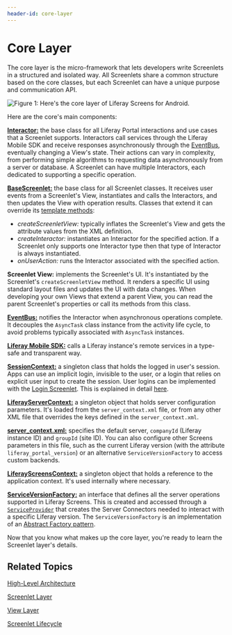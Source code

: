```yaml
---
header-id: core-layer
---
```


# Core Layer

The core layer is the micro-framework that lets developers write Screenlets in a
structured and isolated way. All Screenlets share a common structure based on
the core classes, but each Screenlet can have a unique purpose and communication
API. 

![Figure 1: Here's the core layer of Liferay Screens for Android.](../../../../images/screens-android-architecture-02.png)

Here are the core's main components:

[**Interactor:**](https://github.com/liferay/liferay-screens/blob/master/android/library/core/src/main/java/com/liferay/mobile/screens/base/interactor/Interactor.java)
the base class for all Liferay Portal interactions and use cases that a
Screenlet supports. Interactors call services through the Liferay Mobile SDK and
receive responses asynchronously through the
[EventBus](https://github.com/greenrobot/EventBus), eventually changing a View's
state. Their actions can vary in complexity, from performing simple algorithms
to requesting data asynchronously from a server or database. A Screenlet can
have multiple Interactors, each dedicated to supporting a specific operation.

[**BaseScreenlet:**](https://github.com/liferay/liferay-screens/blob/master/android/library/core/src/main/java/com/liferay/mobile/screens/base/BaseScreenlet.java)
the base class for all Screenlet classes. It receives user events from a
Screenlet's View, instantiates and calls the Interactors, and then updates the
View with operation results. Classes that extend it can override its
[template methods](http://www.oodesign.com/template-method-pattern.html):

- *createScreenletView:* typically inflates the Screenlet's View and gets 
  the attribute values from the XML definition. 
- *createInteractor:* instantiates an Interactor for the specified action. 
  If a Screenlet only supports one Interactor type then that type of Interactor
  is always instantiated.
- *onUserAction:* runs the Interactor associated with the specified action.

**Screenlet View:** implements the Screenlet's UI. It's instantiated by the
Screenlet's `createScreenletView` method. It renders a specific UI using
standard layout files and updates the UI with data changes. When developing your 
own Views that extend a parent View, you can read the parent Screenlet's 
properties or call its methods from this class. 

[**EventBus:**](https://github.com/greenrobot/EventBus) notifies the Interactor
when asynchronous operations complete. It decouples the `AsyncTask` class
instance from the activity life cycle, to avoid problems typically associated
with `AsyncTask` instances.

[**Liferay Mobile SDK:**](https://www.liferay.com/community/liferay-projects/liferay-mobile-sdk/overview)
calls a Liferay instance's remote services in a type-safe and transparent way.

[**SessionContext:**](https://github.com/liferay/liferay-screens/blob/master/android/library/core/src/main/java/com/liferay/mobile/screens/context/SessionContext.java)
a singleton class that holds the logged in user's session. Apps can use an
implicit login, invisible to the user, or a login that relies on explicit user
input to create the session. User logins can be implemented with the
[Login Screenlet](/docs/7-1/reference/-/knowledge_base/r/loginscreenlet-for-android). 
This is explained in detail [here](/docs/7-1/tutorials/-/knowledge_base/t/accessing-the-liferay-session-in-android).

[**LiferayServerContext:**](https://github.com/liferay/liferay-screens/blob/master/android/library/core/src/main/java/com/liferay/mobile/screens/context/LiferayServerContext.java)
a singleton object that holds server configuration parameters. It's loaded from
the `server_context.xml` file, or from any other XML file that overrides the
keys defined in the `server_context.xml`.

[**server_context.xml:**](https://github.com/liferay/liferay-screens/blob/develop/android/library/core/src/main/res/values/server_context.xml) 
specifies the default server, `companyId` (Liferay instance ID) and `groupId` 
(site ID). You can also configure other Screens parameters in this file, such as 
the current Liferay version (with the attribute `liferay_portal_version`) or an 
alternative `ServiceVersionFactory` to access custom backends. 

[**LiferayScreensContext:**](https://github.com/liferay/liferay-screens/blob/master/android/library/core/src/main/java/com/liferay/mobile/screens/context/LiferayScreensContext.java)
a singleton object that holds a reference to the application context. It's used
internally where necessary. 

[**ServiceVersionFactory:**](https://github.com/liferay/liferay-screens/blob/develop/android/library/core/src/main/java/com/liferay/mobile/screens/util/ServiceVersionFactory.java) 
an interface that defines all the server operations supported in Liferay 
Screens. This is created and accessed through a 
[`ServiceProvider`](https://github.com/liferay/liferay-screens/blob/develop/android/library/core/src/main/java/com/liferay/mobile/screens/util/ServiceProvider.java) 
that creates the Server Connectors needed to interact with a specific Liferay 
version. The `ServiceVersionFactory` is an implementation of an 
[Abstract Factory pattern](https://en.wikipedia.org/wiki/Abstract_factory_pattern). 

Now that you know what makes up the core layer, you're ready to learn the 
Screenlet layer's details. 

## Related Topics

[High-Level Architecture](/docs/7-1/tutorials/-/knowledge_base/t/high-level-architecture)

[Screenlet Layer](/docs/7-1/tutorials/-/knowledge_base/t/screenlet-layer)

[View Layer](/docs/7-1/tutorials/-/knowledge_base/t/view-layer)

[Screenlet Lifecycle](/docs/7-1/tutorials/-/knowledge_base/t/screenlet-lifecycle)
